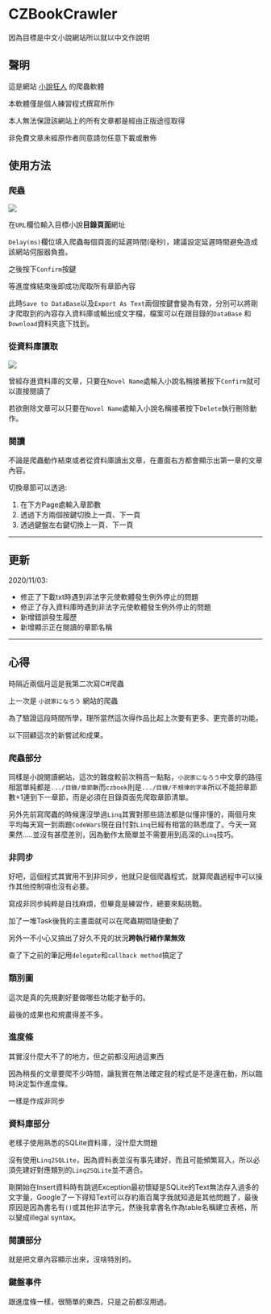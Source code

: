 # CZBookCrawler

因為目標是中文小說網站所以就以中文作說明

## 聲明

這是網站 [小說狂人](https://czbooks.net/) 的爬蟲軟體

本軟體僅是個人練習程式撰寫所作

本人無法保證該網站上的所有文章都是經由正版途徑取得

非免費文章未經原作者同意請勿任意下載或散佈

## 使用方法

### 爬蟲

![](https://i.imgur.com/yJ3K4rh.png)

在`URL`欄位輸入目標小說**目錄頁面**網址

`Delay(ms)`欄位填入爬蟲每個頁面的延遲時間(毫秒)，建議設定延遲時間避免造成該網站伺服器負擔。

之後按下`Confirm`按鍵

等進度條結束後即成功爬取所有章節內容

此時`Save to DataBase`以及`Export As Text`兩個按鍵會變為有效，分別可以將剛才爬取到的內容存入資料庫或輸出成文字檔，檔案可以在跟目錄的`DataBase` 和`Download`資料夾底下找到。



### 從資料庫讀取

![](https://i.imgur.com/e1n3wMT.png)

曾經存進資料庫的文章，只要在`Novel Name`處輸入小說名稱接著按下`Confirm`就可以直接閱讀了

若欲刪除文章可以只要在`Novel Name`處輸入小說名稱接著按下`Delete`執行刪除動作。



### 閱讀

不論是爬蟲動作結束或者從資料庫讀出文章，在畫面右方都會顯示出第一章的文章內容。

切換章節可以透過:

1. 在下方Page處輸入章節數
2. 透過下方兩個按鍵切換上一頁、下一頁
3. 透過鍵盤左右鍵切換上一頁、下一頁

---

## 更新

2020/11/03:

* 修正了下載txt時遇到非法字元使軟體發生例外停止的問題
* 修正了存入資料庫時遇到非法字元使軟體發生例外停止的問題
* 新增錯誤發生履歷
* 新增顯示正在閱讀的章節名稱

---

## 心得

時隔近兩個月這是我第二次寫C#爬蟲

上一次是 `小説家になろう` 網站的爬蟲

為了驗證這段時間所學，理所當然這次得作品比起上次要有更多、更完善的功能。

以下回顧這次的新嘗試和成果。

### 爬蟲部分

同樣是小說閱讀網站，這次的難度較前次稍高一點點，`小説家になろう`中文章的路徑相當單純都是`.../目錄/章節數`而`czbook`則是`.../目錄/不規律的字串`所以不能把章節數+1連到下一章節，而是必須在目錄頁面先爬取章節清單。

另外先前寫爬蟲的時候還沒學過`Linq`其實對那些語法都是似懂非懂的，兩個月來平均每天寫一到兩題`CodeWars`現在自忖對`Linq`已經有相當的熟悉度了。今天一寫果然.....並沒有甚麼差別，因為動作太簡單並不需要用到高深的`Linq`技巧。

### 非同步

好吧，這個程式其實用不到非同步，他就只是個爬蟲程式，就算爬蟲過程中可以操作其他控制項也沒有必要。

寫成非同步純粹是自找麻煩，但畢竟是練習作，總要來點挑戰。

加了一堆Task後我的主畫面就可以在爬蟲期間隨便動了

另外一不小心又搞出了好久不見的狀況**跨執行緒作業無效**

查了下之前的筆記用`delegate`和`callback method`搞定了

### 類別圖

這次是真的先規劃好要做哪些功能才動手的。

最後的成果也和規畫得差不多。

### 進度條

其實沒什麼大不了的地方，但之前都沒用過這東西

因為稍長的文章要爬不少時間，讓我實在無法確定我的程式是不是還在動，所以臨時決定製作進度條。

一樣是作成非同步

### 資料庫部分

老樣子使用熟悉的SQLite資料庫，沒什麼大問題

沒有使用`Linq2SQLite`，因為資料表並沒有事先建好，而且可能頻繁寫入，所以必須先建好對應類別的`Linq2SQLite`並不適合。

剛開始在Insert資料時有跳過Exception最初懷疑是SQLite的Text無法存入過多的文字量，Google了一下得知Text可以存約兩百萬字我就知道是其他問題了，最後原因是因為書名有`()`或其他非法字元，然後我拿書名作為table名稱建立表格，所以變成illegal syntax。

### 閱讀部分

就是把文章內容顯示出來，沒啥特別的。

### 鍵盤事件

跟進度條一樣，很簡單的東西，只是之前都沒用過。

